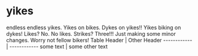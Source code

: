 # yikes
endless endless yikes. Yikes on bikes. Dykes on yikes!! Yikes biking on dykes! Likes? No. No likes. Strikes? Three!!!
Just making some minor changes. Worry not fellow bikers!
Table Header | Other Header
------------ | ------------
some text    | some other text
